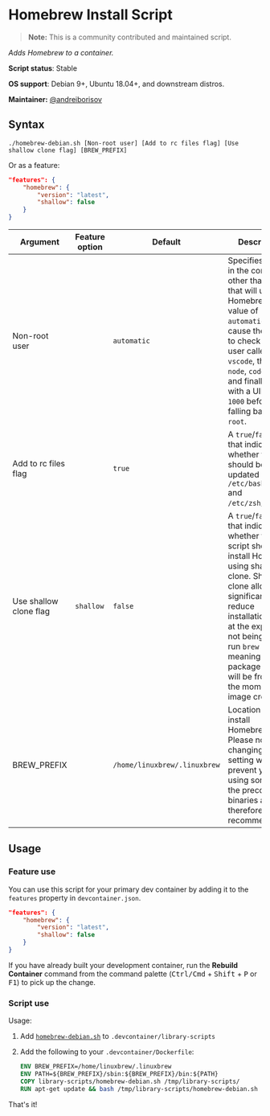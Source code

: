 # Homebrew Install Script

> **Note:** This is a community contributed and maintained script.

_Adds Homebrew to a container._

**Script status**: Stable

**OS support**: Debian 9+, Ubuntu 18.04+, and downstream distros.

**Maintainer:** [@andreiborisov](https://github.com/andreiborisov)

## Syntax

```text
./homebrew-debian.sh [Non-root user] [Add to rc files flag] [Use shallow clone flag] [BREW_PREFIX]
```

Or as a feature:

```json
"features": {
    "homebrew": {
        "version": "latest",
        "shallow": false
    }
}
```

| Argument               | Feature option | Default                      | Description                                                                                                                                                                                                                                                                                      |
| ---------------------- | -------------- | ---------------------------- | ------------------------------------------------------------------------------------------------------------------------------------------------------------------------------------------------------------------------------------------------------------------------------------------------ |
| Non-root user          |                | `automatic`                  | Specifies a user in the container other than root that will use Homebrew. A value of `automatic` will cause the script to check for a user called `vscode`, then `node`, `codespace`, and finally a user with a UID of `1000` before falling back to `root`.                                     |
| Add to rc files flag   |                | `true`                       | A `true`/`false` flag that indicates whether the `PATH` should be updated via `/etc/bash.bashrc` and `/etc/zsh/zshrc`.                                                                                                                                                                           |
| Use shallow clone flag | `shallow`      | `false`                      | A `true`/`false` flag that indicates whether the script should install Homebrew using shallow clone. Shallow clone allows significantly reduce installation size at the expense of not being able to run `brew update` meaning the package index will be frozen at the moment of image creation. |
| BREW_PREFIX            |                | `/home/linuxbrew/.linuxbrew` | Location to install Homebrew. Please note that changing this setting will prevent you from using some of the precompiled binaries and therefore isn't recommended.                                                                                                                               |

## Usage

### Feature use

You can use this script for your primary dev container by adding it to the
`features` property in `devcontainer.json`.

```json
"features": {
    "homebrew": {
        "version": "latest",
        "shallow": false
    }
}
```

If you have already built your development container, run the **Rebuild
Container** command from the command palette (<kbd>Ctrl/Cmd</kbd> +
<kbd>Shift</kbd> + <kbd>P</kbd> or <kbd>F1</kbd>) to pick up the change.

### Script use

Usage:

1. Add [`homebrew-debian.sh`](../homebrew-debian.sh) to
   `.devcontainer/library-scripts`

2. Add the following to your `.devcontainer/Dockerfile`:

    ```Dockerfile
    ENV BREW_PREFIX=/home/linuxbrew/.linuxbrew
    ENV PATH=${BREW_PREFIX}/sbin:${BREW_PREFIX}/bin:${PATH}
    COPY library-scripts/homebrew-debian.sh /tmp/library-scripts/
    RUN apt-get update && bash /tmp/library-scripts/homebrew-debian.sh
    ```

That's it!
